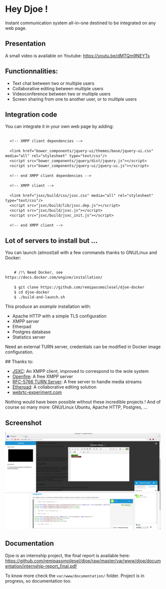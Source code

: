 # Hey Djoe !

Instant communication system all-in-one destined to be integrated on any web page.

## Presentation

A small video is available on Youtube: https://youtu.be/dMTQm9NEYTs

## Functionnalities:
* Text chat between two or multiple users
* Collaborative editing between multiple users
* Videoconference between two or multiple users
* Screen sharing from one to another user, or to multiple users

## Integration code

You can integrate it in your own web page by adding:

```

  <!-- XMPP client dependencies -->

  <link href="bower_components/jquery-ui/themes/base/jquery-ui.css" media="all" rel="stylesheet" type="text/css"/>
  <script src="bower_components/jquery/dist/jquery.js"></script>
  <script src="bower_components/jquery-ui/jquery-ui.js"></script>

  <!-- end XMPP client dependencies -->

  <!-- XMPP client -->

  <link href="jsxc/build/css/jsxc.css" media="all" rel="stylesheet" type="text/css"/>
  <script src="jsxc/build/lib/jsxc.dep.js"></script>
  <script src="jsxc/build/jsxc.js"></script>
  <script src="jsxc/build/jsxc_init.js"></script>

  <!-- end XMPP client -->

```

## Lot of servers to install but ... 

You can launch (almost)all with a few commands thanks to GNU/Linux and Docker:

```

    # /!\ Need Docker, see https://docs.docker.com/engine/installation/
    
    $ git clone https://github.com/remipassmoilesel/djoe-docker
    $ cd djoe-docker
    $ ./build-and-launch.sh

```

This produce an *example* installation with:

* Apache HTTP with a simple TLS configuration
* XMPP server
* Etherpad 
* Postgres database
* Statistics server

Need an external TURN server, credentials can be modified in Docker image configuration.

## Thanks to:

* [JSXC](https://www.jsxc.org/): An XMPP client, improved to correspond to the wole system
* [Openfire](https://www.igniterealtime.org/projects/openfire/): A free XMPP server
* [RFC-5766 TURN Server](https://github.com/coturn/rfc5766-turn-server): A free server to handle media streams
* [Etherpad](http://etherpad.org/): A collaborative editing solution
* [webrtc-experiment.com](https://www.webrtc-experiment.com/)

Nothing would have been possible without these incredible projects !
And of course so many more: GNU/Linux Ubuntu, Apache HTTP, Postgres, ... 

## Screenshot

![Screenshot](var/www/djoe/images/screenshot_1.png)

## Documentation

Djoe is an internship project, the final report is available here: https://github.com/remipassmoilesel/djoe/raw/master/var/www/djoe/documentation/internship-report_final.pdf

To know more check the `var/www/documentation/` folder. Project is in progress, so documentation too.

